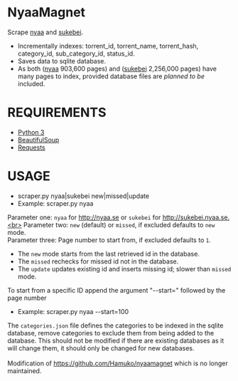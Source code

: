 NyaaMagnet
==========

Scrape [nyaa](http://nyaa.se) and [sukebei](http://sukebei.nyaa.se).
- Incrementally indexes: torrent_id, torrent_name, torrent_hash, category_id, sub_category_id, status_id.
- Saves data to sqlite database.
- As both ([nyaa](http://nyaa.se) 903,600 pages) and ([sukebei](http://sukebei.nyaa.se) 2,256,000 pages) have many pages to index, provided database files are *planned to be* included.

# REQUIREMENTS
- [Python 3](https://www.python.org/download/releases/3.0/)
- [BeautifulSoup](http://www.crummy.com/software/BeautifulSoup/)
- [Requests](http://docs.python-requests.org/en/latest/)

# USAGE
- scraper.py nyaa|sukebei new|missed|update
- Example: scraper.py nyaa

Parameter one: `nyaa` for http://nyaa.se or `sukebei` for http://sukebei.nyaa.se.<br>
Parameter two: `new` (default) or `missed`, if excluded defaults to `new` mode.<br>
Parameter three: Page number to start from, if excluded defaults to `1`.<br>

- The `new` mode starts from the last retrieved id in the database.
- The `missed` rechecks for missed id not in the database.
- The `update` updates existing id and inserts missing id; slower than `missed` mode.

To start from a specific ID append the argument "--start=" followed by the page number
- Example: scraper.py nyaa --start=100

The `categories.json` file defines the categories to be indexed in the sqlite database, remove categories to exclude them from being added to the database. This should not be modified if there are existing databases as it will change them, it should only be changed for new databases.<br>
<br>
Modification of https://github.com/Hamuko/nyaamagnet which is no longer maintained.
